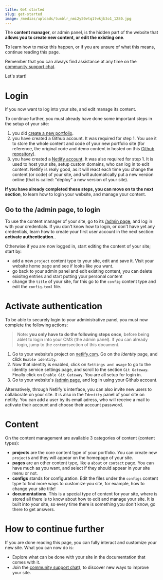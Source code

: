 ```yaml
---
title: Get started
slug: get-started
image: /medias/uploads/tumblr_nmi2y50vtq1twkjb3o1_1280.jpg
---
```

The **content manager**, or admin panel, is the hidden part of the website that **allows you to create new content, or edit the existing one**.

To learn how to make this happen, or if you are unsure of what this means, continue reading this page.

Remember that you can always find assistance at any time on the [community support chat](https://riot.im/app/#/room/#support-themes:matrix.org).

Let's start!

# Login

If you now want to log into your site, and edit manage its content.

To continue further, you must already have done some important steps in the setup of your site:

1. you did [create a new portfolio](https://app.netlify.com/start/deploy?repository=https://github.com/internet4000/portfolio-hugo-starter).
2. you have created a Github account. It was required for step 1. You use it to store the whole content and code of your new portfolio site (for reference, the original code and demo content in hosted on this [Github repository](https://github.com/internet4000/portfolio-hugo-starter)).
3. you have created a [Netlify account](https://www.netlify.com/). It was also required for step 1. It is used to host your site, setup custom domains, who can log in to edit content. Netlify is realy good, as it will react each time you change the content (or code) of your site, and will automatically put a new version online (that is called: "deploy" a new version of your site).

**If you have already completed these steps, you can move on to the next section**, to learn how to login your website, and manage your content.

## Go to the /admin page, to login

To use the content manager of your site, go to its [/admin page](/admin), and log in with your credentials. If you don't know how to login, or don't have yet any credentials, learn how to create your first user account in the next section: **activate authentication.**.

Otherwise if you are now logged in, start editing the content of your site; start by:

* add a new `project` content type to your site, edit and save it. Visit your website home page and see if looks like you want.
* go back to your admin panel and edit existing content, you can delete exisitng entries and start putting your personal content
* change the `title` of your site, for this go to the `config` content type and edit the `config.toml` file.

# Activate authentication

To be able to securely login to your administrative panel, you must now complete the following actions:

> Note: **you only have to do the following steps once**_,_ before being ablet to login into your CMS (the admin panel). If you can already login, jump to the `content`section of this document.

1. Go to your website’s project on [netlify.com](https://netlify.com). Go on the *Identity* page, and click `Enable identity`.
2. Now that identity is enabled, click on `Settings and usage` to go to the identity service settings page, and scroll to the section `Git Gateway`. Finally click on `Enable Git Gateway`. You are all setup for login in.
3. Go to your website's [/admin page](/admin), and log in using your Github account.

Alternatively, through Netlify's interface, you can also invite new users to collaborate on your site. It is also in the `Identity` panel of your site on netlify. You can add a user by its email adress, who will receive a mail to activate their account and choose their account password.

# Content

On the content management are available 3 categories of content (content types):

* **projects** are the core content type of your portfolio. You can create new `project`s and they will appear on the homepage of your site.
* **pages** are an other content type, like a `about` or `contact` page. You can have much as you want, and select if they should appear in your site menu or not.
* **configs** stands for configuration. Edit the files under the `configs` content type to find more ways to customize you site, for example, how to change your site title!
* **documentations**. This is a special type of content for your site, where is stored all there is to know about how to edit and manage your site. It is built into your site, so every time there is something you don't know, go there to get answers. 

# How to continue further

If you are done reading this page, you can fully interact and customize your new site. What you can now do is:

* Explore what can be done with your site in the documentation that comes with it.
* Join the [community support chat](https://riot.im/app/#/room/#support-themes:matrix.org)), to discover new ways to improve your site.
